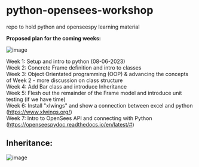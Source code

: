 # python-opensees-workshop
repo to hold python and openseespy learning material


**Proposed plan for the coming weeks:**

![image](https://github.com/jacke-holmes/python-opensees-workshop/assets/100411377/87dec3ec-107b-4ec5-a739-1722387c5979)


Week 1: Setup and intro to python (08-06-2023)  
Week 2: Concrete Frame definition and intro to classes  
Week 3: Object Orientated programming (OOP) & advancing the concepts of Week 2 - more discussion on class structure  
Week 4: Add Bar class and introduce Inheritance    
Week 5: Flesh out the remainder of the Frame model and introduce unit testing (if we have time)  
Week 6: Install "xlwings" and show a connection between excel and python (https://www.xlwings.org/)  
Week 7: Intro to OpenSees API and connecting with Python (https://openseespydoc.readthedocs.io/en/latest/#)  



## Inheritance:

![image](https://github.com/jacke-holmes/python-opensees-workshop/assets/100411377/db144d73-4e09-45a3-b394-6bcab6eba3f3)
